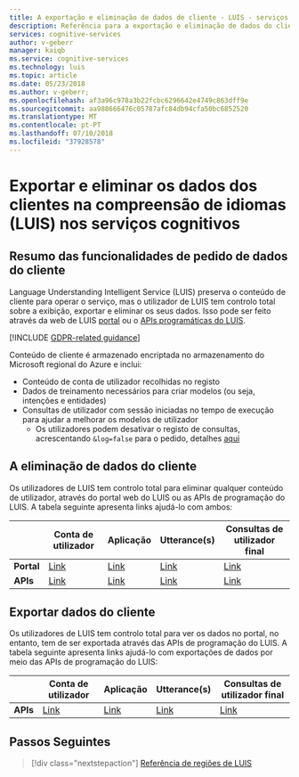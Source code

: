 ```yaml
---
title: A exportação e eliminação de dados de cliente - LUIS - serviços cognitivos do Azure | | Documentos da Microsoft
description: Referência para a exportação e eliminação de dados do cliente do serviço de compreensão de idiomas (LUIS).
services: cognitive-services
author: v-geberr
manager: kaiqb
ms.service: cognitive-services
ms.technology: luis
ms.topic: article
ms.date: 05/23/2018
ms.author: v-geberr;
ms.openlocfilehash: af3a96c978a3b22fcbc6296642e4749c863dff9e
ms.sourcegitcommit: aa988666476c05787afc84db94cfa50bc6852520
ms.translationtype: MT
ms.contentlocale: pt-PT
ms.lasthandoff: 07/10/2018
ms.locfileid: "37928578"
---
```

# <a name="export-and-delete-your-customer-data-in-language-understanding-luis-in-cognitive-services"></a>Exportar e eliminar os dados dos clientes na compreensão de idiomas (LUIS) nos serviços cognitivos

## <a name="summary-of-customer-data-request-features"></a>Resumo das funcionalidades de pedido de dados do cliente
Language Understanding Intelligent Service (LUIS) preserva o conteúdo de cliente para operar o serviço, mas o utilizador de LUIS tem controlo total sobre a exibição, exportar e eliminar os seus dados. Isso pode ser feito através da web de LUIS [portal](luis-reference-regions.md) ou o [APIs programáticas do LUIS](https://westus.dev.cognitive.microsoft.com/docs/services/5890b47c39e2bb17b84a55ff/operations/5890b47c39e2bb052c5b9c2f).

[!INCLUDE [GDPR-related guidance](../../../includes/gdpr-intro-sentence.md)]

Conteúdo de cliente é armazenado encriptada no armazenamento do Microsoft regional do Azure e inclui:

- Conteúdo de conta de utilizador recolhidas no registo
- Dados de treinamento necessários para criar modelos (ou seja, intenções e entidades)
- Consultas de utilizador com sessão iniciadas no tempo de execução para ajudar a melhorar os modelos de utilizador
  - Os utilizadores podem desativar o registo de consultas, acrescentando `&log=false` para o pedido, detalhes [aqui](luis-resources-faq.md#how-can-i-disable-the-logging-of-utterances)

## <a name="deleting-customer-data"></a>A eliminação de dados do cliente
Os utilizadores de LUIS tem controlo total para eliminar qualquer conteúdo de utilizador, através do portal web do LUIS ou as APIs de programação do LUIS. A tabela seguinte apresenta links ajudá-lo com ambos:

| | **Conta de utilizador** | **Aplicação** | **Utterance(s)** | **Consultas de utilizador final** |
| --- | --- | --- | --- | --- |
| **Portal** | [Link](luis-how-to-account-settings.md) | [Link](luis-how-to-start-new-app.md#delete-app) | [Link](luis-how-to-start-new-app.md#delete-app) | [Link](luis-how-to-start-new-app.md#delete-app) |
| **APIs** | [Link](https://westus.dev.cognitive.microsoft.com/docs/services/5890b47c39e2bb17b84a55ff/operations/5890b47c39e2bb052c5b9c4c) | [Link](https://westus.dev.cognitive.microsoft.com/docs/services/5890b47c39e2bb17b84a55ff/operations/5890b47c39e2bb052c5b9c39) | [Link](https://westus.dev.cognitive.microsoft.com/docs/services/5890b47c39e2bb17b84a55ff/operations/5890b47c39e2bb052c5b9c0b) | [Link](https://westus.dev.cognitive.microsoft.com/docs/services/5890b47c39e2bb17b84a55ff/operations/58b6f32139e2bb139ce823c9) |


## <a name="exporting-customer-data"></a>Exportar dados do cliente
Os utilizadores de LUIS tem controlo total para ver os dados no portal, no entanto, tem de ser exportada através das APIs de programação do LUIS. A tabela seguinte apresenta links ajudá-lo com exportações de dados por meio das APIs de programação do LUIS:

| | **Conta de utilizador** | **Aplicação** | **Utterance(s)** | **Consultas de utilizador final** |
| --- | --- | --- | --- | --- |
| **APIs** | [Link](https://westus.dev.cognitive.microsoft.com/docs/services/5890b47c39e2bb17b84a55ff/operations/5890b47c39e2bb052c5b9c48) | [Link](https://westus.dev.cognitive.microsoft.com/docs/services/5890b47c39e2bb17b84a55ff/operations/5890b47c39e2bb052c5b9c40) | [Link](https://westus.dev.cognitive.microsoft.com/docs/services/5890b47c39e2bb17b84a55ff/operations/5890b47c39e2bb052c5b9c0a) | [Link](https://westus.dev.cognitive.microsoft.com/docs/services/5890b47c39e2bb17b84a55ff/operations/5890b47c39e2bb052c5b9c36) |


## <a name="next-steps"></a>Passos Seguintes

> [!div class="nextstepaction"]
> [Referência de regiões de LUIS](./luis-reference-regions.md)
